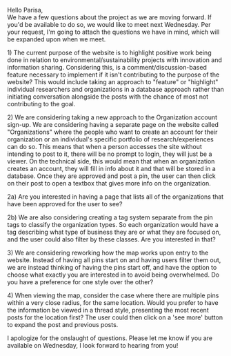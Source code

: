 Hello Parisa,  
We have a few questions about the project as we are moving forward. If you'd be available to do so, we would like to meet next Wednesday. Per your request, I'm going to attach the questions we have in mind, which will be expanded upon when we meet. 

1\)  The current purpose of the website is to highlight positive work being done in relation to environmental/sustainability projects with innovation and information sharing. Considering this, is a comment/discussion-based feature necessary to implement if it isn't contributing to the purpose of the website? This would include taking an approach to "feature" or "highlight" individual researchers and organizations in a database approach rather than initiating conversation alongside the posts with the chance of most not contributing to the goal. 

2\) We are considering taking a new approach to the Organization account sign-up. We are considering having a separate page on the website called "Organizations" where the people who want to create an account for their organization or an individual's specific portfolio of research/experiences can do so. This means that when a person accesses the site without intending to post to it, there will be no prompt to login, they will just be a viewer. On the technical side, this would mean that when an organization creates an account, they will fill in info about it and that will be stored in a database. Once they are approved and post a pin, the user can then click on their post to open a textbox that gives more info on the organization.

2a) Are you interested in having a page that lists all of the organizations that have been approved for the user to see?

2b) We are also considering creating a tag system separate from the pin tags to classify the organization types. So each organization would have a tag describing what type of business they are or what they are focused on, and the user could also filter by these classes. Are you interested in that? 

3\) We are considering reworking how the map works upon entry to the website. Instead of having all pins start on and having users filter them out, we are instead thinking of having the pins start off, and have the option to choose what exactly you are interested in to avoid being overwhelmed. Do you have a preference for one style over the other? 

4\) When viewing the map, consider the case where there are multiple pins within a very close radius, for the same location. Would you prefer to have the information be viewed in a thread style, presenting the most recent posts for the location first? The user could then click on a 'see more' button to expand the post and previous posts. 

I apologize for the onslaught of questions. Please let me know if you are available on Wednesday, I look forward to hearing from you\!   

